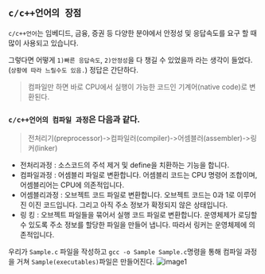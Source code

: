 ## `c/c++언어의 장점`

`c/c++언어`는 임베디드, 금융, 증권 등 다양한 분야에서 안정성 및 응답속도를 요구 할 때 많이 사용되고 있습니다.

그렇다면 어떻게 `1)빠른 응답속도`, `2)안정성`을 다 챙길 수 있었을까 라는 생각이 들었다.(`상황에 따라 느릴수도 있음.`) 정답은 간단하다.

> 컴파일만 하면 바로 CPU에서 실행이 가능한 코드인 기계어(native code)로 변환된다.
> <br>

### `c/c++언어의 컴파일 과정`은 다음과 같다.

> 전처리기(preprocessor)->컴파일러(compiler)->어셈블러(assembler)->링커(linker)

- 전처리과정 : 소스코드의 주석 제거 및 define을 치환하는 기능을 합니다.
- 컴파일과정 : 어셈블리 파일로 변환합니다. 어셈블리 코드는 CPU 명령어 조합이며, 어셈블리어는 CPU에 의존적입니다.
- 어셈블리과정 : 오브젝트 코드 파일로 변환합니다. 오브젝트 코드는 0과 1로 이루어진 이진 코드입니다. 그리고 아직 주소 정보가 확정되지 않은 상태입니다.
- 링 킹 : 오브젝트 파일들을 묶어서 실행 코드 파일로 변환합니다. 운영체제가 로딩할 수 있도록 주소 정보를 할당한 파일을 만들어 냅니다. 따라서 링커는 운영체제에 의존적입니다.

우리가 `Sample.c` 파일을 작성하고 `gcc -o Sample Sample.c`명령을 통해 컴파일 과정을 거쳐 `Sample(executables)`파일은 만들어진다.
![image1](https://user-images.githubusercontent.com/80196373/203785396-daa66dde-2bf6-45d0-a5ef-3e366cab1513.png)
